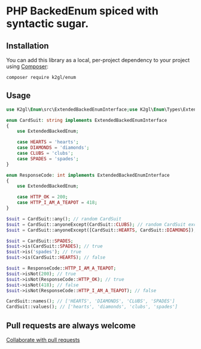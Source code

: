 # PHP BackedEnum spiced with syntactic sugar.

## Installation

You can add this library as a local, per-project dependency to your project using [Composer](https://getcomposer.org/):

```
composer require k2gl/enum
```

## Usage

```php
use K2gl\Enum\src\ExtendedBackedEnumInterface;use K2gl\Enum\Types\ExtendedBackedEnum\ExtendedBackedEnum;

enum CardSuit: string implements ExtendedBackedEnumInterface
{
    use ExtendedBackedEnum;

    case HEARTS = 'hearts';
    case DIAMONDS = 'diamonds';
    case CLUBS = 'clubs';
    case SPADES = 'spades';
}

enum ResponseCode: int implements ExtendedBackedEnumInterface
{
    use ExtendedBackedEnum;

    case HTTP_OK = 200;
    case HTTP_I_AM_A_TEAPOT = 418;
}

$suit = CardSuit::any(); // random CardSuit 
$suit = CardSuit::anyoneExcept(CardSuit::CLUBS); // random CardSuit except 'clubs'
$suit = CardSuit::anyoneExcept([CardSuit::HEARTS, CardSuit::DIAMONDS]); // random CardSuit except 'hearts' and 'diamonds'

$suit = CardSuit::SPADES;
$suit->is(CardSuit::SPADES); // true
$suit->is('spades'); // true
$suit->is(CardSuit::HEARTS); // false

$suit = ResponseCode::HTTP_I_AM_A_TEAPOT;
$suit->isNot(200); // true
$suit->isNot(ResponseCode::HTTP_OK); // true
$suit->isNot(418); // false
$suit->isNot(ResponseCode::HTTP_I_AM_A_TEAPOT); // false

CardSuit::names(); // ['HEARTS', 'DIAMONDS', 'CLUBS', 'SPADES'] 
CardSuit::values(); // ['hearts', 'diamonds', 'clubs', 'spades']
```

## Pull requests are always welcome
[Collaborate with pull requests](https://docs.github.com/en/pull-requests/collaborating-with-pull-requests/proposing-changes-to-your-work-with-pull-requests/creating-a-pull-request)

